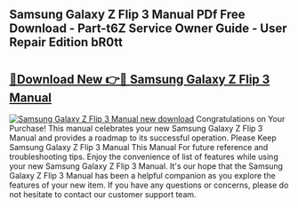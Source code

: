 ## Samsung Galaxy Z Flip 3 Manual PDf Free Download - Part-t6Z Service Owner Guide - User Repair Edition bR0tt

# <h2><a href="http://cf11569.oget.top/?id=Samsung+Galaxy+Z+Flip+3+Manual">🔗Download New 👉🔴 Samsung Galaxy Z Flip 3 Manual</a></h2>

[![Samsung Galaxy Z Flip 3 Manual new download](https://i.imgur.com/5g1atiW.png)](http://cf11569.oget.top/?id=Samsung+Galaxy+Z+Flip+3+Manual)
Congratulations on Your Purchase! This manual celebrates your new Samsung Galaxy Z Flip 3 Manual and provides a roadmap to its successful operation. Please Keep Samsung Galaxy Z Flip 3 Manual This Manual For future reference and troubleshooting tips. Enjoy the convenience of list of features while using your new Samsung Galaxy Z Flip 3 Manual. It's our hope that the Samsung Galaxy Z Flip 3 Manual has been a helpful companion as you explore the features of your new item. If you have any questions or concerns, please do not hesitate to contact our customer support team.
